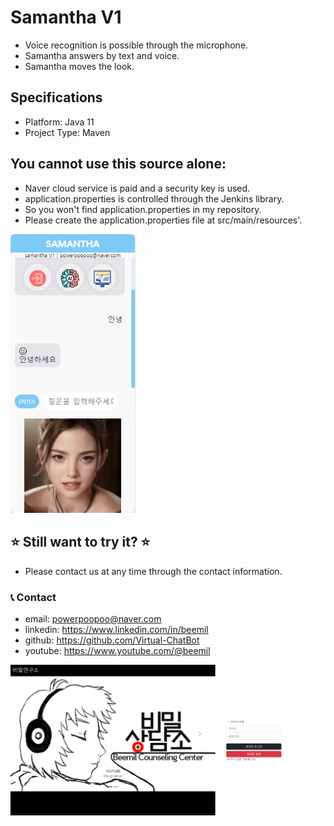 # Samantha V1

* Voice recognition is possible through the microphone.
* Samantha answers by text and voice.
* Samantha moves the look.

## Specifications
* Platform: Java 11
* Project Type: Maven

## You cannot use this source alone:
* Naver cloud service is paid and a security key is used.
* application.properties is controlled through the Jenkins library.
* So you won't find application.properties in my repository.
* Please create the application.properties file at src/main/resources'.

<img src="./app.png" alt="Streaming App" width="200"/>

## ⭐ Still want to try it? ⭐
* Please contact us at any time through the contact information.

### 📞 Contact

* email: powerpoopoo@naver.com
* linkedin: https://www.linkedin.com/in/beemil
* github: https://github.com/Virtual-ChatBot
* youtube: https://www.youtube.com/@beemil

![app](./agents_app.png)
